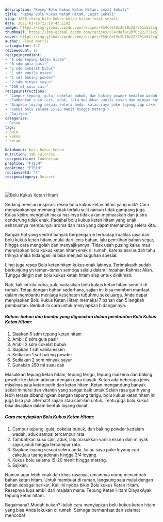 ```yaml
---
description: "Resep Bolu Kukus Ketan Hitam, Lezat Sekali"
title: "Resep Bolu Kukus Ketan Hitam, Lezat Sekali"
slug: 1858-resep-bolu-kukus-ketan-hitam-lezat-sekali
date: 2021-01-16T22:10:43.110Z
image: https://img-global.cpcdn.com/recipes/854cdef8c2bf0c22/751x532cq70/bolu-kukus-ketan-hitam-foto-resep-utama.jpg
thumbnail: https://img-global.cpcdn.com/recipes/854cdef8c2bf0c22/751x532cq70/bolu-kukus-ketan-hitam-foto-resep-utama.jpg
cover: https://img-global.cpcdn.com/recipes/854cdef8c2bf0c22/751x532cq70/bolu-kukus-ketan-hitam-foto-resep-utama.jpg
author: Floyd Norris
ratingvalue: 3.7
reviewcount: 12
recipeingredient:
- "6 sdm tepung ketan hitam"
- "6 sdm gula pasir"
- "2 sdm cokelat bubuk"
- "1 sdt vanila essen"
- "1 sdt baking powder"
- "2 sdm minyak sayur"
- "250 ml susu cair"
recipeinstructions:
- "Campur tepung, gula, cokelat bubuk, dan baking powder kedalam wadah, aduk sampai tercampur rata"
- "Tambahkan susu cair, aduk, lalu masukkan vanila essen dan minyak sayur,aduk hingga tercampur rata."
- "Siapkan loyang sesuai selera anda, kalau saya pake loyang cup cake,lalu tuang adonan hingga 3/4 loyang."
- "Kukus bolu selama 15-20 menit hingga matang."
- "Sajikan."
categories:
- Resep
tags:
- bolu
- kukus
- ketan

katakunci: bolu kukus ketan 
nutrition: 196 calories
recipecuisine: Indonesian
preptime: "PT25M"
cooktime: "PT51M"
recipeyield: "4"
recipecategory: Dessert

---
```



![Bolu Kukus Ketan Hitam](https://img-global.cpcdn.com/recipes/854cdef8c2bf0c22/751x532cq70/bolu-kukus-ketan-hitam-foto-resep-utama.jpg)

Sedang mencari inspirasi resep bolu kukus ketan hitam yang unik? Cara menyiapkannya memang tidak terlalu sulit namun tidak gampang juga. Kalau keliru mengolah maka hasilnya tidak akan memuaskan dan justru cenderung tidak enak. Padahal bolu kukus ketan hitam yang enak seharusnya mempunyai aroma dan rasa yang dapat memancing selera kita.

Banyak hal yang sedikit banyak berpengaruh terhadap kualitas rasa dari bolu kukus ketan hitam, mulai dari jenis bahan, lalu pemilihan bahan segar, hingga cara mengolah dan menyajikannya. Tidak usah pusing kalau mau menyiapkan bolu kukus ketan hitam enak di rumah, karena asal sudah tahu triknya maka hidangan ini bisa menjadi suguhan spesial.

Lihat juga resep Bolu ketan hitam kukus enak lainnya. Terimakasih sudah berkunjung yh teman-teman semoga selalu dalam limpahan Rahmat Allah. Tunggu dingin dan bolu kukus ketan hitam siap untuk dinikmati.


Nah, kali ini kita coba, yuk, variasikan bolu kukus ketan hitam sendiri di rumah. Tetap dengan bahan sederhana, sajian ini bisa memberi manfaat dalam membantu menjaga kesehatan tubuhmu sekeluarga. Anda dapat menyiapkan Bolu Kukus Ketan Hitam memakai 7 bahan dan 5 langkah pembuatan. Berikut ini cara untuk menyiapkan hidangannya.

<!--inarticleads1-->

##### Bahan-bahan dan bumbu yang digunakan dalam pembuatan Bolu Kukus Ketan Hitam:

1. Siapkan 6 sdm tepung ketan hitam
1. Ambil 6 sdm gula pasir
1. Ambil 2 sdm cokelat bubuk
1. Siapkan 1 sdt vanila essen
1. Sediakan 1 sdt baking powder
1. Sediakan 2 sdm minyak sayur
1. Gunakan 250 ml susu cair


Masukkan tepung ketan hitam, tepung terigu, tepung maizena dan baking powder ke dalam adonan dengan cara diayak. Ketan ada beberapa jenis misalnya saja ketan putih dan ketan hitam. Ketan mengandung banyak sekali mineral dan vitamin yang sangat baik untuk Selain rasa gurih yang lebih terasa dibandingkan dengan tepung terigu, bolu kukus ketan hitam ini juga bisa jadi alternatif sajian atau camilan untuk. Tentu juga bolu kukus bisa disajikan dalam bentuk loyang donat. 

<!--inarticleads2-->

##### Cara menyiapkan Bolu Kukus Ketan Hitam:

1. Campur tepung, gula, cokelat bubuk, dan baking powder kedalam wadah, aduk sampai tercampur rata
1. Tambahkan susu cair, aduk, lalu masukkan vanila essen dan minyak sayur,aduk hingga tercampur rata.
1. Siapkan loyang sesuai selera anda, kalau saya pake loyang cup cake,lalu tuang adonan hingga 3/4 loyang.
1. Kukus bolu selama 15-20 menit hingga matang.
1. Sajikan.


Namun agar lebih enak dan khas rasanya, umumnya orang menambah bahan ketan hitam. Untuk membuat di rumah, langsung saja mulai dengan bahan sebagai berikut. Kali ini nyoba bikin Bolu kukus Ketan Hitam. Resepnya lupa ambil dari majalah mana. Tepung Ketan Hitam DiayakAyak tepung ketan hitam. 

Bagaimana? Mudah bukan? Itulah cara menyiapkan bolu kukus ketan hitam yang bisa Anda lakukan di rumah. Semoga bermanfaat dan selamat mencoba!

